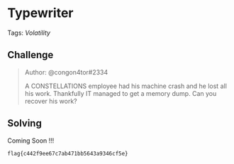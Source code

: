 # Typewriter

Tags: _Volatility_

## Challenge

>Author: @congon4tor#2334
>
>A CONSTELLATIONS employee had his machine crash and he lost all his work. Thankfully IT managed to get a memory dump. Can you recover his work?




## Solving

Coming Soon !!!

`flag{c442f9ee67c7ab471bb5643a9346cf5e}`
